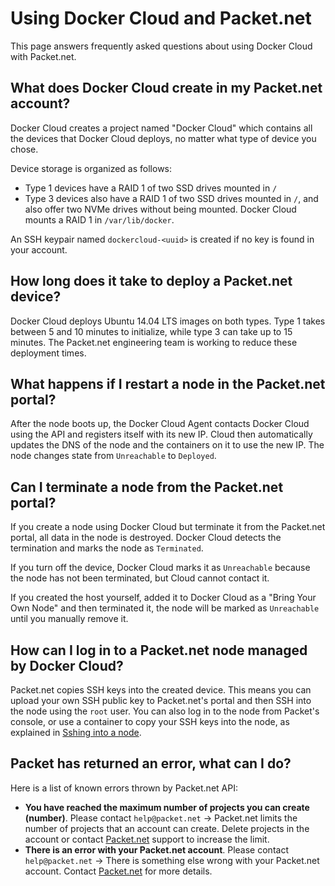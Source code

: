 <!--[metadata]>
+++
aliases = [
"/docker-cloud/faq/cloud-on-packet.net-faq/"
]
title = "Using Docker Cloud and Packet.net"
description = "Docker Cloud and Packet.net"
keywords = ["Packet.net, Cloud, drives"]
[menu.main]
parent="infrastructure"
+++
<![end-metadata]-->

# Using Docker Cloud and Packet.net

This page answers frequently asked questions about using Docker Cloud with Packet.net.

## What does Docker Cloud create in my Packet.net account?

Docker Cloud creates a project named "Docker Cloud" which contains all the devices that Docker Cloud deploys, no matter what type of device you chose.

Device storage is organized as follows:

- Type 1 devices have a RAID 1 of two SSD drives mounted in `/`
- Type 3 devices also have a RAID 1 of two SSD drives mounted in `/`, and also offer two NVMe drives without being mounted. Docker Cloud mounts a RAID 1 in `/var/lib/docker`.

An SSH keypair named `dockercloud-<uuid>` is created if no key is found in your account.

## How long does it take to deploy a Packet.net device?

Docker Cloud deploys Ubuntu 14.04 LTS images on both types. Type 1 takes between
5 and 10 minutes to initialize, while type 3 can take up to 15 minutes. The Packet.net engineering team is working to reduce these deployment times.

## What happens if I restart a node in the Packet.net portal?

After the node boots up, the Docker Cloud Agent contacts Docker Cloud using the
API and registers itself with its new IP. Cloud then automatically updates the
DNS of the node and the containers on it to use the new IP. The node changes
state from `Unreachable` to `Deployed`.

## Can I terminate a node from the Packet.net portal?

If you create a node using Docker Cloud but terminate it from the Packet.net
portal, all data in the node is destroyed. Docker Cloud detects the termination
and marks the node as `Terminated`.

If you turn off the device, Docker Cloud marks it as `Unreachable` because the
node has not been terminated, but Cloud cannot contact it.

If you created the host yourself, added it to Docker Cloud as a "Bring Your Own
Node" and then terminated it, the node will be marked as `Unreachable` until you
manually remove it.

## How can I log in to a Packet.net node managed by Docker Cloud?

Packet.net copies SSH keys into the created device. This means you can upload your own SSH public key to Packet.net's portal and then SSH into the node using the `root` user. You can also log in to the node from Packet's console, or use a container to copy your SSH keys into the node, as explained in [Sshing into a node](../infrastructure/ssh-into-a-node.md).

## Packet has returned an error, what can I do?

Here is a list of known errors thrown by Packet.net API:

- **You have reached the maximum number of projects you can create (number)**. Please contact `help@packet.net` -> Packet.net limits the number of projects that an account can create. Delete projects in the account or contact [Packet.net](https://www.packet.net/) support to increase the limit.
- **There is an error with your Packet.net account**. Please contact `help@packet.net` -> There is something else wrong with your Packet.net account. Contact [Packet.net](https://www.packet.net/) for more details.
